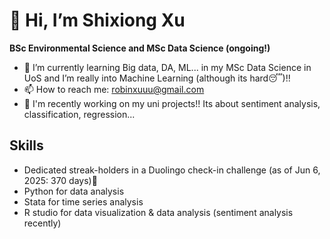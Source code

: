 # 👋 Hi, I’m Shixiong Xu
**BSc Environmental Science and MSc Data Science (ongoing!)**
- 🌱 I’m currently learning Big data, DA, ML... in my MSc Data Science in UoS and I’m really into Machine Learning (although its hard😴)!!
- 📫 How to reach me: robinxuuu@gmail.com
- 🤩 I'm recently working on my uni projects!! Its about sentiment analysis, classification, regression...

## Skills
- Dedicated streak-holders in a Duolingo check-in challenge (as of Jun 6, 2025: 370 days)🦉
- Python for data analysis
- Stata for time series analysis
- R studio for data visualization & data analysis (sentiment analysis recently)

<!---
Robinxuuu/Robinxuuu is a ✨ special ✨ repository because its `README.md` (this file) appears on your GitHub profile.
You can click the Preview link to take a look at your changes.
--->
